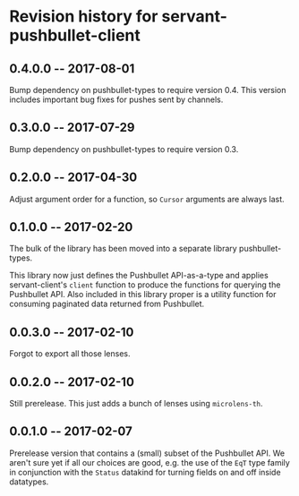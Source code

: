 # Revision history for servant-pushbullet-client

## 0.4.0.0  -- 2017-08-01

Bump dependency on pushbullet-types to require version 0.4. This version
includes important bug fixes for pushes sent by channels.

## 0.3.0.0  -- 2017-07-29

Bump dependency on pushbullet-types to require version 0.3.

## 0.2.0.0  -- 2017-04-30

Adjust argument order for a function, so `Cursor` arguments are always last.

## 0.1.0.0  -- 2017-02-20

The bulk of the library has been moved into a separate library
pushbullet-types.

This library now just defines the Pushbullet API-as-a-type and applies
servant-client's `client` function to produce the functions for querying the
Pushbullet API. Also included in this library proper is a utility function for
consuming paginated data returned from Pushbullet.

## 0.0.3.0  -- 2017-02-10

Forgot to export all those lenses.

## 0.0.2.0  -- 2017-02-10

Still prerelease. This just adds a bunch of lenses using `microlens-th`.

## 0.0.1.0  -- 2017-02-07

Prerelease version that contains a (small) subset of the Pushbullet API. We
aren't sure yet if all our choices are good, e.g. the use of the `EqT` type
family in conjunction with the `Status` datakind for turning fields on and off
inside datatypes.
